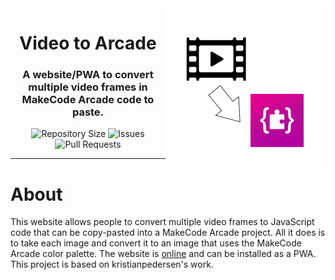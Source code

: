<img src="logo.png" alt="Video to MakeCode Arcade" align="right" height="256px">
<div align="center">
  <h1>Video to Arcade</h1>
  <h3>A website/PWA to convert multiple video frames in MakeCode Arcade code to paste.</h3>

![Repository Size](https://img.shields.io/github/repo-size/ApexieCommunity/video-to-arcade)
![Issues](https://img.shields.io/github/issues/ApexieCommunity/video-to-arcade)
![Pull Requests](https://img.shields.io/github/issues-pr/ApexieCommunity/video-to-arcade)
</div>

___
# About
This website allows people to convert multiple video frames to JavaScript code that can be copy-pasted into a MakeCode Arcade project. All it does is to take each image and convert it to an image that uses the MakeCode Arcade color palette. The website is [online](https://video.arcade.apexie.eu) and can be installed as a PWA. This project is based on kristianpedersen's work.